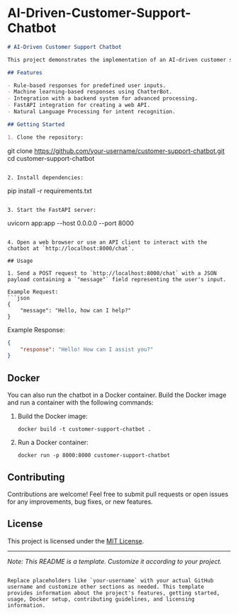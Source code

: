 # AI-Driven-Customer-Support-Chatbot
 
```markdown
# AI-Driven Customer Support Chatbot

This project demonstrates the implementation of an AI-driven customer support chatbot using FastAPI. The chatbot utilizes rule-based responses, machine learning-based responses, and integration with a backend system for enhanced user interactions.

## Features

- Rule-based responses for predefined user inputs.
- Machine learning-based responses using ChatterBot.
- Integration with a backend system for advanced processing.
- FastAPI integration for creating a web API.
- Natural Language Processing for intent recognition.

## Getting Started

1. Clone the repository:
   ```
   git clone https://github.com/your-username/customer-support-chatbot.git
   cd customer-support-chatbot
   ```

2. Install dependencies:
   ```
   pip install -r requirements.txt
   ```

3. Start the FastAPI server:
   ```
   uvicorn app:app --host 0.0.0.0 --port 8000
   ```

4. Open a web browser or use an API client to interact with the chatbot at `http://localhost:8000/chat`.

## Usage

1. Send a POST request to `http://localhost:8000/chat` with a JSON payload containing a `"message"` field representing the user's input.

   Example Request:
   ```json
   {
       "message": "Hello, how can I help?"
   }
   ```

   Example Response:
   ```json
   {
       "response": "Hello! How can I assist you?"
   }
   ```

## Docker

You can also run the chatbot in a Docker container. Build the Docker image and run a container with the following commands:

1. Build the Docker image:
   ```
   docker build -t customer-support-chatbot .
   ```

2. Run a Docker container:
   ```
   docker run -p 8000:8000 customer-support-chatbot
   ```

## Contributing

Contributions are welcome! Feel free to submit pull requests or open issues for any improvements, bug fixes, or new features.

## License

This project is licensed under the [MIT License](LICENSE).

---

*Note: This README is a template. Customize it according to your project.*
```

Replace placeholders like `your-username` with your actual GitHub username and customize other sections as needed. This template provides information about the project's features, getting started, usage, Docker setup, contributing guidelines, and licensing information.

